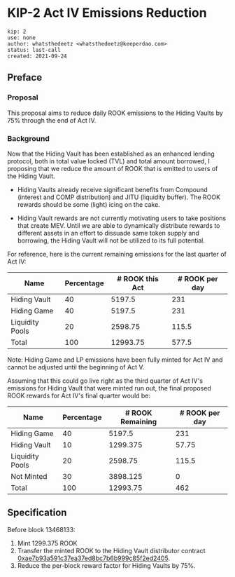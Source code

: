 # KIP-2 Act IV Emissions Reduction
```
kip: 2
use: none
author: whatsthedeetz <whatsthedeetz@keeperdao.com>
status: last-call
created: 2021-09-24
```
## Preface

### Proposal
This proposal aims to reduce daily ROOK emissions to the Hiding Vaults by 75% through the end of Act IV.

### Background

Now that the Hiding Vault has been established as an enhanced lending protocol, both in total value locked (TVL) and total amount borrowed, I proposing that we reduce the amount of ROOK that is emitted to users of the Hiding Vault.

* Hiding Vaults already receive significant benefits from Compound (interest and COMP distribution) and JITU (liquidity buffer). The ROOK rewards should be some (light) icing on the cake. 

* Hiding Vault rewards are not currently motivating users to take positions that create MEV. Until we are able to dynamically distribute rewards to different assets in an effort to dissuade same token supply and borrowing, the Hiding Vault will not be utilized to its full potential. 

For reference, here is the current remaining emissions for the last quarter of Act IV: 

|Name|Percentage|# ROOK this Act|# ROOK per day|
|---|---|---|---|
|Hiding Vault|40|5197.5|231| 
|Hiding Game|40|5197.5|231|
|Liquidity Pools|20|2598.75|115.5| 
|Total|100|12993.75|577.5|

Note: Hiding Game and LP emissions have been fully minted for Act IV and cannot be adjusted until the beginning of Act V.

Assuming that this could go live right as the third quarter of Act IV's emissions for Hiding Vault that were minted run out, the final proposed ROOK rewards for Act IV's final quarter would be: 

|Name|Percentage|# ROOK Remaining |# ROOK per day|
|---|---|---|---|
|Hiding Game|40|5197.5|231|
|Hiding Vault|10|1299.375|57.75|
|Liquidity Pools|20|2598.75|115.5|
|Not Minted|30|3898.125|0|
|Total|100|12993.75|462|

## Specification

Before block 13468133:
 1. Mint 1299.375 ROOK
 2. Transfer the minted ROOK to the Hiding Vault distributor contract [0xae7b93a591c37ea37ed8bc7b6b999c85f2ed2405](https://etherscan.io/address/0xae7b93a591c37ea37ed8bc7b6b999c85f2ed2405).
 3. Reduce the per-block reward factor for Hiding Vaults by 75%.

